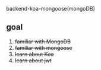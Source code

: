 backend-koa-mongoose(mongoDB)

## goal

1.  <del>familiar with MongoDB<del>
2.  <del>familiar with mongoose<del>
3.  <del>learn about Koa<del>
4.  <del>learn about jwt<del>
